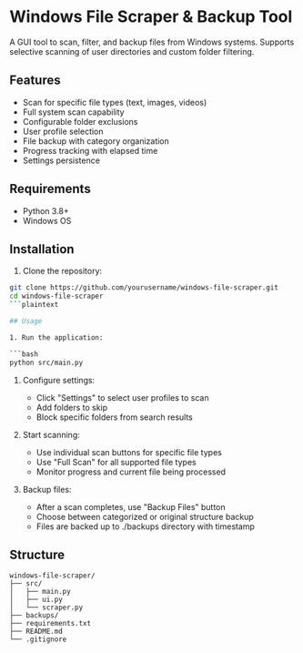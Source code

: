 # Windows File Scraper & Backup Tool

A GUI tool to scan, filter, and backup files from Windows systems. Supports selective scanning of user directories and custom folder filtering.

## Features

- Scan for specific file types (text, images, videos)
- Full system scan capability
- Configurable folder exclusions
- User profile selection
- File backup with category organization
- Progress tracking with elapsed time
- Settings persistence

## Requirements

- Python 3.8+
- Windows OS

## Installation

1. Clone the repository:

```bash
git clone https://github.com/yourusername/windows-file-scraper.git
cd windows-file-scraper
```plaintext

## Usage

1. Run the application:

```bash
python src/main.py
```

1. Configure settings:
   - Click "Settings" to select user profiles to scan
   - Add folders to skip
   - Block specific folders from search results

2. Start scanning:
   - Use individual scan buttons for specific file types
   - Use "Full Scan" for all supported file types
   - Monitor progress and current file being processed

3. Backup files:
   - After a scan completes, use "Backup Files" button
   - Choose between categorized or original structure backup
   - Files are backed up to ./backups directory with timestamp

## Structure

```plaintext
windows-file-scraper/
├── src/
│   ├── main.py
│   ├── ui.py
│   └── scraper.py
├── backups/
├── requirements.txt
├── README.md
└── .gitignore
```
